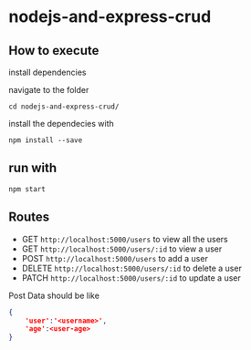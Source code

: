 # nodejs-and-express-crud

## How to execute

install dependencies

navigate to the folder

```
cd nodejs-and-express-crud/
```

install the dependecies with
```
npm install --save
```

## run with

```
npm start
```

## Routes
- GET `http://localhost:5000/users` to view all the users
- GET `http://localhost:5000/users/:id` to view a user
- POST `http://localhost:5000/users` to add a user
- DELETE `http://localhost:5000/users/:id` to delete a user
- PATCH `http://localhost:5000/users/:id` to update a user

Post Data should be like 
```json
{
    'user':'<username>',
    'age':<user-age>
}
``` 
